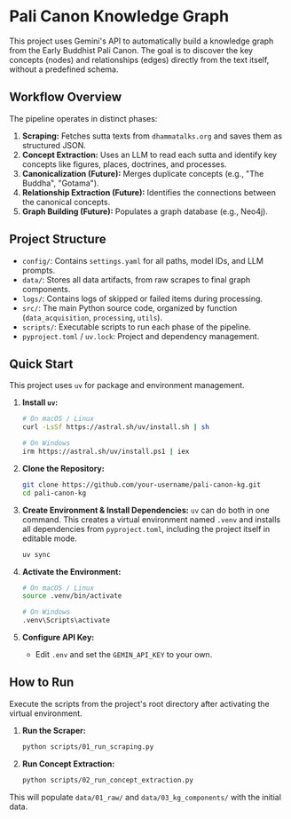 # Pali Canon Knowledge Graph

This project uses Gemini's API to automatically build a knowledge graph from the Early Buddhist Pali Canon. The goal is to discover the key concepts (nodes) and relationships (edges) directly from the text itself, without a predefined schema.

## Workflow Overview

The pipeline operates in distinct phases:

1.  **Scraping:** Fetches sutta texts from `dhammatalks.org` and saves them as structured JSON.
2.  **Concept Extraction:** Uses an LLM to read each sutta and identify key concepts like figures, places, doctrines, and processes.
3.  **Canonicalization (Future):** Merges duplicate concepts (e.g., "The Buddha", "Gotama").
4.  **Relationship Extraction (Future):** Identifies the connections between the canonical concepts.
5.  **Graph Building (Future):** Populates a graph database (e.g., Neo4j).

## Project Structure

-   `config/`: Contains `settings.yaml` for all paths, model IDs, and LLM prompts.
-   `data/`: Stores all data artifacts, from raw scrapes to final graph components.
-   `logs/`: Contains logs of skipped or failed items during processing.
-   `src/`: The main Python source code, organized by function (`data_acquisition`, `processing`, `utils`).
-   `scripts/`: Executable scripts to run each phase of the pipeline.
-   `pyproject.toml` / `uv.lock`: Project and dependency management.

## Quick Start

This project uses `uv` for package and environment management.

1.  **Install `uv`:**
    ```bash
    # On macOS / Linux
    curl -LsSf https://astral.sh/uv/install.sh | sh
    
    # On Windows
    irm https://astral.sh/uv/install.ps1 | iex
    ```

2.  **Clone the Repository:**
    ```bash
    git clone https://github.com/your-username/pali-canon-kg.git
    cd pali-canon-kg
    ```

3.  **Create Environment & Install Dependencies:**
    `uv` can do both in one command. This creates a virtual environment named `.venv` and installs all dependencies from `pyproject.toml`, including the project itself in editable mode.
    ```bash
    uv sync
    ```

4.  **Activate the Environment:**
    ```bash
    # On macOS / Linux
    source .venv/bin/activate
    
    # On Windows
    .venv\Scripts\activate
    ```

5.  **Configure API Key:**
    *   Edit `.env` and set the `GEMIN_API_KEY` to your own.

## How to Run

Execute the scripts from the project's root directory after activating the virtual environment.

1.  **Run the Scraper:**
    ```bash
    python scripts/01_run_scraping.py
    ```

2.  **Run Concept Extraction:**
    ```bash
    python scripts/02_run_concept_extraction.py
    ```

This will populate `data/01_raw/` and `data/03_kg_components/` with the initial data.
